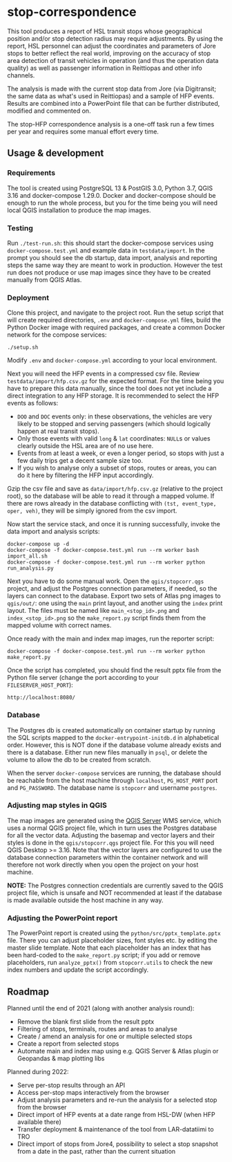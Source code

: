 # stop-correspondence

This tool produces a report of HSL transit stops whose geographical position and/or stop detection radius may require adjustments.
By using the report, HSL personnel can adjust the coordinates and parameters of Jore stops to better reflect the real world, improving on the accuracy of stop area detection of transit vehicles in operation (and thus the operation data quality) as well as passenger information in Reittiopas and other info channels.

The analysis is made with the current stop data from Jore (via Digitransit; the same data as what's used in Reittiopas) and a sample of HFP events.
Results are combined into a PowerPoint file that can be further distributed, modified and commented on.

The stop-HFP correspondence analysis is a one-off task run a few times per year and requires some manual effort every time.

## Usage & development

### Requirements

The tool is created using PostgreSQL 13 & PostGIS 3.0, Python 3.7, QGIS 3.16 and docker-compose 1.29.0.
Docker and docker-compose should be enough to run the whole process, but you for the time being you will need local QGIS installation to produce the map images.

### Testing

Run `./test-run.sh`: this should start the docker-compose services using `docker-compose.test.yml` and example data in `testdata/import`.
In the prompt you should see the db startup, data import, analysis and reporting steps the same way they are meant to work in production.
However the test run does not produce or use map images since they have to be created manually from QGIS Atlas.

### Deployment

Clone this project, and navigate to the project root.
Run the setup script that will create required directories, `.env` and `docker-compose.yml` files, build the Python Docker image with required packages, and create a common Docker network for the compose services:

```
./setup.sh
```

Modify `.env` and `docker-compose.yml` according to your local environment.

Next you will need the HFP events in a compressed csv file.
Review `testdata/import/hfp.csv.gz` for the expected format.
For the time being you have to prepare this data manually, since the tool does not yet include a direct integration to any HFP storage.
It is recommended to select the HFP events as follows:

- `DOO` and `DOC` events only: in these observations, the vehicles are very likely to be stopped and serving passengers (which should logically happen at real transit stops).
- Only those events with valid `long` & `lat` coordinates: `NULL`s or values clearly outside the HSL area are of no use here.
- Events from at least a week, or even a longer period, so stops with just a few daily trips get a decent sample size too.
- If you wish to analyse only a subset of stops, routes or areas, you can do it here by filtering the HFP input accordingly.

Gzip the csv file and save as `data/import/hfp.csv.gz` (relative to the project root), so the database will be able to read it through a mapped volume.
If there are rows already in the database conflicting with `(tst, event_type, oper, veh)`, they will be simply ignored from the csv import.

Now start the service stack, and once it is running successfully, invoke the data import and analysis scripts:

```
docker-compose up -d
docker-compose -f docker-compose.test.yml run --rm worker bash import_all.sh
docker-compose -f docker-compose.test.yml run --rm worker python run_analysis.py
```

Next you have to do some manual work.
Open the `qgis/stopcorr.qgs` project, and adjust the Postgres connection parameters, if needed, so the layers can connect to the database.
Export two sets of Atlas png images to `qgis/out/`: one using the `main` print layout, and another using the `index` print layout.
The files must be named like `main_<stop_id>.png` and `index_<stop_id>.png` so the `make_report.py` script finds them from the mapped volume with correct names.

Once ready with the main and index map images, run the reporter script:

```
docker-compose -f docker-compose.test.yml run --rm worker python make_report.py
```

Once the script has completed, you should find the result pptx file from the Python file server (change the port according to your `FILESERVER_HOST_PORT`):

```
http://localhost:8080/
```

### Database

The Postgres db is created automatically on container startup by running the SQL scripts mapped to the `docker-entrypoint-initdb.d` in alphabetical order.
However, this is NOT done if the database volume already exists and there is a database.
Either run new files manually in `psql`, or delete the volume to allow the db to be created from scratch.

When the server `docker-compose` services are running, the database should be reachable from the host machine through `localhost`, `PG_HOST_PORT` port and `PG_PASSWORD`.
The database name is `stopcorr` and username `postgres`.

### Adjusting map styles in QGIS

The map images are generated using the [QGIS Server](https://docs.qgis.org/3.16/en/docs/server_manual/index.html) WMS service, which uses a normal QGIS project file, which in turn uses the Postgres database for all the vector data.
Adjusting the basemap and vector layers and their styles is done in the `qgis/stopcorr.qgs` project file.
For this you will need QGIS Desktop >= 3.16.
Note that the vector layers are configured to use the database connection parameters within the container network and will therefore not work directly when you open the project on your host machine.

**NOTE:** The Postgres connection credentials are currently saved to the QGIS project file, which is unsafe and NOT recommended at least if the database is made available outside the host machine in any way.

### Adjusting the PowerPoint report

The PowerPoint report is created using the `python/src/pptx_template.pptx` file.
There you can adjust placeholder sizes, font styles etc. by editing the master slide template.
Note that each placeholder has an index that has been hard-coded to the `make_report.py` script;
if you add or remove placeholders, run `analyze_pptx()` from `stopcorr.utils` to check the new index numbers and update the script accordingly.

## Roadmap

Planned until the end of 2021 (along with another analysis round):

- Remove the blank first slide from the result pptx
- Filtering of stops, terminals, routes and areas to analyse
- Create / amend an analysis for one or multiple selected stops
- Create a report from selected stops
- Automate main and index map using e.g. QGIS Server & Atlas plugin or Geopandas & map plotting libs

Planned during 2022:

- Serve per-stop results through an API
- Access per-stop maps interactively from the browser
- Adjust analysis parameters and re-run the analysis for a selected stop from the browser
- Direct import of HFP events at a date range from HSL-DW (when HFP available there)
- Transfer deployment & maintenance of the tool from LAR-datatiimi to TRO
- Direct import of stops from Jore4, possibility to select a stop snapshot from a date in the past, rather than the current situation





